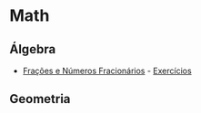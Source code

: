 # Math

## Álgebra

* [Frações e Números Fracionários](algebra\fracoes_numeros_fracionarios\fracoes.pdf) - [Exercícios](algebra\fracoes_numeros_fracionarios\fracoes_exercicios.pdf)

## Geometria